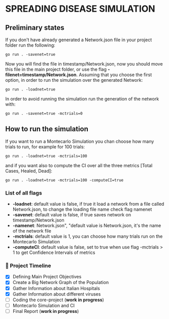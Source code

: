 # SPREADING DISEASE SIMULATION

## Preliminary states
If you don't have already generated a Network.json file in your project folder run the following:

```
go run . -savenet=true
```
Now you will find the file in timestamp/Network.json, now you should move this file in the main project folder, or use the flag **-filenet=timestamp/Network.json**.
Assuming that you choose the first option, in order to run the simulation over the generated Network:

```
go run . -loadnet=true
```

In order to avoid running the simulation run the generation of the network with:

```
go run . -savenet=true -mctrials=0
```

## How to run the simulation 

If you want to run a Montecarlo Simulation you chan choose how many trials to run, for example for 100 trials:

```
go run . -loadnet=true -mctrials=100
```

and if you want also to compute the CI over all the three metrics [Total Cases, Healed, Dead]:

```
go run . -loadnet=true -mctrials=100 -computeCI=true
```



### List of all flags
- **-loadnet**: default value is false, if true it load a network from a file called Network.json, to change the loading file name check flag namenet
- **-savenet**: default value is false, if true saves network on timestamp/Network.json
- **-namenet**: Network.json", "default value is Network.json, it's the name of the network file
- **-mctrials**: default value is 1, you can choose how many trials run on the Montecarlo Simulation
- **-computeCI**: default value is false, set to true when use flag -mctrials > 1 to get Confidence Intervals of metrics

### 🚀 Project Timeline
- [X] Defining Main Project Objectives
- [X] Create a Big Network Graph of the Population
- [X] Gather Information about Italian Hospitals
- [X] Gather Information about different viruses
- [ ] Coding the core-project  (**work in progress**)
- [ ] Montecarlo Simulation and CI
- [ ] Final Report (**work in progress**)